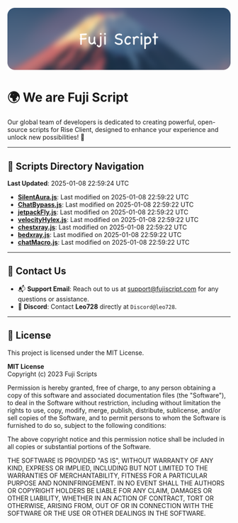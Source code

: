 ![Banner](.github/b.webp)

# 🌍 **We are Fuji Script**

Our global team of developers is dedicated to creating powerful, open-source scripts for Rise Client, designed to enhance your experience and unlock new possibilities! 🌟

---
<!-- SCRIPTS_NAVIGATION_START -->
## 📂 **Scripts Directory Navigation**

**Last Updated**: 2025-01-08 22:59:24 UTC

- **[SilentAura.js](scripts/SilentAura.js)**: Last modified on 2025-01-08 22:59:22 UTC
- **[ChatBypass.js](scripts/ChatBypass.js)**: Last modified on 2025-01-08 22:59:22 UTC
- **[jetpackFly.js](scripts/jetpackFly.js)**: Last modified on 2025-01-08 22:59:22 UTC
- **[velocityHylex.js](scripts/velocityHylex.js)**: Last modified on 2025-01-08 22:59:22 UTC
- **[chestxray.js](scripts/chestxray.js)**: Last modified on 2025-01-08 22:59:22 UTC
- **[bedxray.js](scripts/bedxray.js)**: Last modified on 2025-01-08 22:59:22 UTC
- **[chatMacro.js](scripts/chatMacro.js)**: Last modified on 2025-01-08 22:59:22 UTC

<!-- SCRIPTS_NAVIGATION_END -->

---

## 💬 **Contact Us**  
- 📬 **Support Email**: Reach out to us at [support@fujiscript.com](mailto:support@fujiscript.com) for any questions or assistance.  
- 💬 **Discord**: Contact **Leo728** directly at `Discord@leo728`.

---

## 📜 **License**

This project is licensed under the MIT License.  

**MIT License**  
Copyright (c) 2023 Fuji Scripts  

Permission is hereby granted, free of charge, to any person obtaining a copy of this software and associated documentation files (the "Software"), to deal in the Software without restriction, including without limitation the rights to use, copy, modify, merge, publish, distribute, sublicense, and/or sell copies of the Software, and to permit persons to whom the Software is furnished to do so, subject to the following conditions:  

The above copyright notice and this permission notice shall be included in all copies or substantial portions of the Software.  

THE SOFTWARE IS PROVIDED "AS IS", WITHOUT WARRANTY OF ANY KIND, EXPRESS OR IMPLIED, INCLUDING BUT NOT LIMITED TO THE WARRANTIES OF MERCHANTABILITY, FITNESS FOR A PARTICULAR PURPOSE AND NONINFRINGEMENT. IN NO EVENT SHALL THE AUTHORS OR COPYRIGHT HOLDERS BE LIABLE FOR ANY CLAIM, DAMAGES OR OTHER LIABILITY, WHETHER IN AN ACTION OF CONTRACT, TORT OR OTHERWISE, ARISING FROM, OUT OF OR IN CONNECTION WITH THE SOFTWARE OR THE USE OR OTHER DEALINGS IN THE SOFTWARE.  

